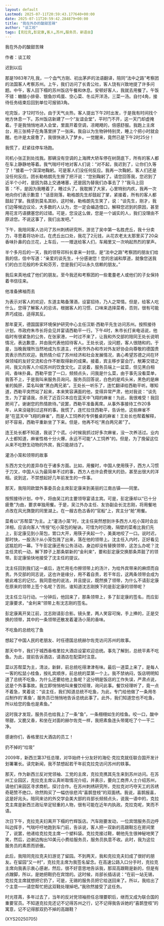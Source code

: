 ```yaml
---
layout: default
Lastmod: 2025-07-11T20:59:43.177640+00:00
date: 2025-07-11T20:59:42.284879+00:00
title: "我在外办的酸甜苦辣"
author: "谈工皎"
tags: [克拉克,彭定康,客人,苏州,服务员，新语丝]
---
```


我在外办的酸甜苦辣

作者：谈工皎

迟到以后

那是1983年7月,我，一个血气方刚、初出茅庐的法语翻译，陪同“法中之路”考察团的法国客人考察苏州。上午，我们访问了长青公社，客人饶有兴致地提了许多问题。中午，客人回下榻的苏州饭店午餐和休息。安顿好客人，我就去用餐了。午饭不错：糖醋小排骨、银鱼炒鸡蛋、空心菜、冬瓜开洋汤，三菜一汤。自付4角，接待任务结束后回到单位可报销3角。

吃完饭，才12时15分。由于天气炎热，客人提出下午2时出发，于是我有时间找个地方休息一下。苏州饭店新建了一个“友谊会堂”，平时门不开，这一天门却虚掩着。于是我悄悄地进入会堂，里面开着空调，凉飕飕的，倍感舒服。我跑上主席台，用三张椅子在角落里拼了一张床。我自以为生物钟特别灵，睡上个把小时就会醒。也许是太疲惫了，我很快进入了梦乡。一觉醒来，竟然已是下午2时25分！

我慌了，赶紧往停车场跑。

司机小张正到处找我。那辆没有空调的上海牌大轿车停在树荫底下，所有的客人都在车上静静地等着。我气喘吁吁地对客人们说：“对不起，我迟到了，让你们久等了！”接着一个深深地鞠躬。可是客人们没任何反应。我再一次鞠躬，客人们还是没任何反应。团长勒格朗先生擦了把汗说：“您别鞠躬了。请您回答我，您迟到了近半个小时，是因为路上交通堵塞，还是因为替我们办事去了？”我马上回答：“不，是因为我睡着了，睡过头了。我耽搁了大家，心里特别内疚，我再一次地向你们表示歉意！”话音刚落，勒格朗先生却鼓起了掌，紧接着，所有的客人都鼓起了掌。我感到莫名其妙。这时候，勒格朗先生笑了，说：“谈先生，刚才，我们边等候边议论，大多数的人认为，您一定会编造借口，解释您迟到的原因，甚至用花言巧语搪塞您的过错。可是，您没这么做，您是一个诚实的人，我们没理由不原谅您。不说这事了，我们出发吧。”

下午，我陪同客人访问了苏州刺绣研究所，游览了吴中第一名胜虎丘，我十分卖力，寻思着将功补过。在虎丘出口处，我花了2元钱，从花农老太太那里买了20朵香味扑鼻的白兰花，上车后，一一赠送给客人们，车厢里又一次响起热烈的掌声。

半个多月后的一天，我的领导邓科长拿来一封信，是“法中之路”考察团的朋友们给我的信，信中写道：“亲爱的谈先生，十分感谢您！您的忠诚和厚道，就像您送我们的白兰花般的朴实和芬芳，您是我们可以永久信赖的朋友。”

我后来真地成了他们的朋友。至今我还和考察团的一些耄耋老人或他们的子女保持着书信往来。

他准备拂袖而去

为表示对客人的欢迎，东道主略备薄酒，设宴招待，乃人之常情。但是，给客人吃什么，您得了解客人的忌讳，根据客人的习惯、口味来选择菜肴，否则，很有可能弄巧成拙，适得其反。

那年夏天，德国国家环境保护研究中心主任汉斯·西勒平先生访问苏州。按照接待计划，市政府朱市长将会见并宴请西勒平一行。下午4时，朱市长打来电话说，他临时有很紧急的公务，在张家港，一时过不来了，让我和外交部的陪同王处长说明情况，表达歉意，并由我代表他招待客人。王处长说，没问题，客人很随和的。于是，当晚我理所当然地成为东道主，代表市外办和市对外友好协会向尊敬的德国贵宾表示热烈欢迎。我热情介绍了苏州经济和社会发展情况，衷心希望苏德之间在环保领域的友好交流和合作不断取得新的成果。接着，宾主移步宴会厅。觥筹交错之间，我又向客人介绍苏州的饮食文化。正说着，服务员端上一盆菜，但见黑白相间，香味扑鼻。西勒平尝了一口，频频点头，问我是什么菜，由于事先没看菜单，我答不上，于是我叫来服务员询问。服务员回答说，白色的是鸡头米，黑色的是麻雀的肫肝，菜名叫做“黑白两兄弟”。王处长一听乐了，连忙翻译给西勒平听。哪知道，西勒平突然站了起来，本来笑容满面的他，变得异常严肃，他对我说：“谈先生，为了宴请我，杀死了近百只本应在蓝天中飞翔的麻雀！为此，我很难受！我回房间了。谢谢您的热情款待。”说罢，西勒平准备离席。从事外事接待工作20多年，从来没碰到过这样的事。我慌了，连忙拉住西勒平，告诉他，这些麻雀不是“在蓝天中飞翔的麻雀”，而是人工饲养的专供餐桌的麻雀！王处长也帮着解释，好不容易，西勒平重新坐了下来。但是，他再不吃“黑白两兄弟”了。

连王处长都不知道，我说了个谎。小时候我抓过好多次麻雀，没一次养活过。业内人士都知道，麻雀性格十分火爆，永远不可能“人工饲养”的。但是，为了挽留这位从来不吃野生动物的外宾，我只能胡诌了。

灌汤小笼和领带的故事

东西方文化的差异存在于诸多方面。比如，用餐时，中国人使用筷子，西方人习惯于刀叉，中国人认为最简单不过的事，西方人也许会费很大的劲，甚至出很大的洋相。说到这，不禁想起好几年前发生的一件事。

那天，我陪同欧盟外事委员会主席彭定康来到美丽的江南古镇——同里。

按照接待计划，中午，将由吴江的主要领导宴请主宾。可是，彭定康却以“已十分疲惫”为由，要求单独用餐。于是，吴江外办主任、友协副会长沈志刚，将用餐地点改在风光旖旎的同里湖上。在一艘古色古香的“官船”上，宾主分“舱”用餐。

菜肴以“苏帮菜”为主。上“灌汤小笼”时，沈主任突然想到许多西方人吃小笼时会出洋相，应该向客人“传授”吃小笼包的秘诀。可惜为时已晚，隔壁的菜肴比我们先上，彭定康见到小笼包，胃口大开，用筷子夹起一个，美美地咬了一口。说时迟，那时快，一股汤汁从小笼包溅了出来，落在他的领带上。沈主任入内时，正好看见这尴尬的一幕。下午彭定康还有公务活动，身边却没有替换领带，这怎么办呢？沈主任灵机一动，解下脖子上那条崭新的“金利来”，要和彭定康交换那条弄脏了的领带。彭定康愉快地接受了沈主任的提议。

沈主任回到我们这一桌后，连忙用毛巾擦领带上的汤汁，为给外宾带来的麻烦而自责。外交部的同志说，这也许是缘分，用不着自责，若干年后，这两条领带会成为彼此难忘的记忆。我同意他的说法，并且提议，既然换了领带，为什么不请彭定康在原来的领带上签个名呢？否则，谁知道沈志刚换下的是彭定康的领带呢？

沈主任立马行动。一分钟后，他回来了，那条领带上，多了彭定康的签名，而应彭定康要求，“金利来”领带上有沈志刚的签名。

彭定康离开吴江前，沈志刚请彭合影。镜头里，两人笑容可掬，手上捧的，正是交换的领带，其中的一条领带还散发着灌汤小笼的香味。

不吃鱼的总统吃了鱼

想起了中国人民的老朋友、时任德国总统赫尔佐克访问苏州的故事。

那天中午，我们于城西香格里拉大酒店设宴欢迎总统。事先了解到，总统平素不吃鱼。为此，提前告诉酒店，请酒店在配菜时注意。

菜以苏帮菜为主，清淡，新鲜，前总统吃得津津有味。最后一道菜上来了，是每人一客的松鼠小桂鱼，按礼宾顺序，前总统的菜第一个上。我不禁纳闷，饭店明明知道了总统不吃鱼，为什么还要给他上鱼呢？这分明是饭店的工作失误，严肃点说，这是个外事事故。我立即悄悄地叫来餐饮经理，询问此事。餐饮经理听了，竟一点不着急，笑着说：“谈主任，我们知道总统不吃鱼，为此，专门给他做了一条用冬瓜制作的‘素鱼’，服务员已悄悄地告诉总统此事了。此外，我们知道您也不吃鱼，所以给您的鱼也是素鱼。”

这时我才发现，服务员也给我上了一条“鱼”，一条栩栩如生的桂鱼。咬一口，酸中带甜，又脆又香，和坐在对面的赫尔佐克一样，我把素鱼连头带尾吃了个一干二净。

感谢你们，香格里拉大酒店的员工！

扔不掉的“垃圾”

2009年，新西兰第37任总理，对华始终十分友好的海伦·克拉克就任联合国开发计划署署长。读完新闻，我不禁想起若干年前克拉克访问苏州的轶事。

那天，作为新西兰反对党领袖、工党的主席，克拉克携其先生来到苏州访问。在苏州工业园区，克拉克主席认真听取情况介绍，并表示，要向工商界人士介绍苏州，请他们来园区寻求商机，探讨合作。在苏州刺绣研究所，克拉克对巧夺天工的苏绣奇葩赞不绝口，欣然购买了一幅仿徐悲鸿“喜鹊登枝”的双面绣。我说，喜鹊报喜，这是好兆头。陪同来访的外交学会美大部的肖部长频频点头，说我一语中的，克拉克主席是新西兰政坛举足轻重的人物，很有可能在近年内执政。克拉克呢，笑而不语。

次日下午，克拉克夫妇离开下榻的竹辉饭店。汽车刚要发动，一位宾馆服务员边呼叫边挥手，气喘吁吁地跑到车门前，告诉说，客人把一双新的高跟鞋忘在房间里了，说罢，他递给克拉克主席一个塑料袋。克拉克接过鞋，朝他先生很神秘地笑了笑，然后，边谢边掏出10美元小费给服务员，服务员执意不收。此时，我为这位服务员的素质而骄傲。

此后，我陪同克拉克夫妇游览了留园。不到两天，我和克拉克夫妇成了很好的朋友。在留园“又一村”，克拉克主席为我签名留念。在高速公路入口分手时，克拉克主席向我表示衷心感谢，然后，很不好意思地告诉我，那双高跟鞋是新的，但是有点蹭脚，所以，是她把鞋扔在宾馆的。这时候，肖部长插话说：“在前一站无锡，克拉克主席就想把它扔了，可是，无锡的服务员把它给送回来了。所以，我给出了个主意——请您帮忙把这双鞋处理掉吧。”我欣然接受了这任务。

时光荏苒，多年过去了，当年的反对党领袖担任总理要职后，继而又成为联合国的重要官员。不知道克拉克还记不记得苏州之行，记不记得我告诉她的“喜鹊登枝”的寓意，记不记得那双扔不掉的高跟鞋？

(XYS20250705)

